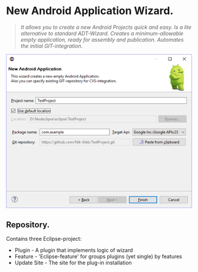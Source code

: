 # New Android Application Wizard.

> *It allows you to create a new Android Projects quick and easy. Is a lite alternative to standard ADT-Wizard. Creates a minimum-allowable empty application, ready for assembly and publication. Automates the initial GIT-integration.*

![](Screen.png "Screen") 

## Repository.

Contains three Eclipse-project:

*   Plugin - A plugin that implements logic of wizard
*   Feature - 'Eclipse-feature' for groups plugins (yet single) by features
*	Update Site - The site for the plug-in installation
